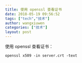 ```yaml
---
title: 使用 openssl 查看证书
date: 2018-05-19 09:56:52
tags: ["tech","技术"]
author: wangxiuwen
categories: ["技术"]
layout: post
---
```


使用 openssl 查看证书：

```
openssl x509 -in server.crt -text 
```